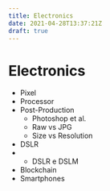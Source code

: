 ```yaml
---
title: Electronics
date: 2021-04-28T13:37:21Z
draft: true
---
```


# Electronics


* Pixel
* Processor
* Post-Production
  * Photoshop et al.
  * Raw vs JPG
  * Size vs Resolution
* DSLR
* * DSLR e DSLM
* Blockchain
* Smartphones
